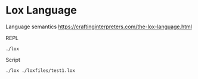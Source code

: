 # Lox Language

Language semantics 
https://craftinginterpreters.com/the-lox-language.html


REPL

```
./lox
```

Script 

```
./lox ./loxfiles/test1.lox
```
